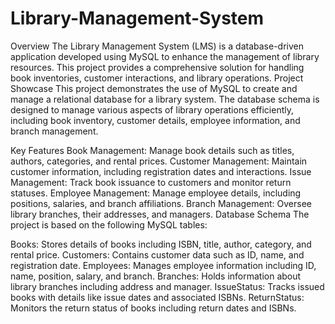 # Library-Management-System
Overview The Library Management System (LMS) is a database-driven application developed using MySQL to enhance the management of library resources. This project provides a comprehensive solution for handling book inventories, customer interactions, and library operations.
Project Showcase
This project demonstrates the use of MySQL to create and manage a relational database for a library system. The database schema is designed to manage various aspects of library operations efficiently, including book inventory, customer details, employee information, and branch management.

Key Features
Book Management: Manage book details such as titles, authors, categories, and rental prices.
Customer Management: Maintain customer information, including registration dates and interactions.
Issue Management: Track book issuance to customers and monitor return statuses.
Employee Management: Manage employee details, including positions, salaries, and branch affiliations.
Branch Management: Oversee library branches, their addresses, and managers.
Database Schema
The project is based on the following MySQL tables:

Books: Stores details of books including ISBN, title, author, category, and rental price.
Customers: Contains customer data such as ID, name, and registration date.
Employees: Manages employee information including ID, name, position, salary, and branch.
Branches: Holds information about library branches including address and manager.
IssueStatus: Tracks issued books with details like issue dates and associated ISBNs.
ReturnStatus: Monitors the return status of books including return dates and ISBNs.
